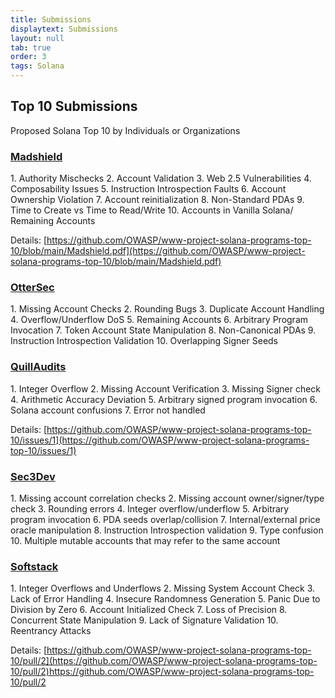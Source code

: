 ```yaml
---
title: Submissions
displaytext: Submissions
layout: null
tab: true
order: 3
tags: Solana
---
```

## Top 10 Submissions
Proposed Solana Top 10 by Individuals or Organizations

<h3><a href="https://www.madshield.xyz/">Madshield</a></h3>
1. Authority Mischecks
2. Account Validation
3. Web 2.5 Vulnerabilities
4. Composability Issues
5. Instruction Introspection Faults
6. Account Ownership Violation
7. Account reinitialization
8. Non-Standard PDAs
9. Time to Create vs Time to Read/Write
10. Accounts in Vanilla Solana/ Remaining Accounts

Details: [https://github.com/OWASP/www-project-solana-programs-top-10/blob/main/Madshield.pdf](https://github.com/OWASP/www-project-solana-programs-top-10/blob/main/Madshield.pdf)

<h3><a href="https://osec.io/">OtterSec</a></h3>
1. Missing Account Checks
2. Rounding Bugs
3. Duplicate Account Handling
4. Overflow/Underflow DoS
5. Remaining Accounts
6. Arbitrary Program Invocation
7. Token Account State Manipulation
8. Non-Canonical PDAs
9. Instruction Introspection Validation
10. Overlapping Signer Seeds

<h3><a href="https://www.quillaudits.com/">QuillAudits</a></h3>
1. Integer Overflow
2. Missing Account Verification
3. Missing Signer check
4. Arithmetic Accuracy Deviation
5. Arbitrary signed program invocation
6. Solana account confusions
7. Error not handled

Details: [https://github.com/OWASP/www-project-solana-programs-top-10/issues/1](https://github.com/OWASP/www-project-solana-programs-top-10/issues/1)

<h3><a href="https://www.sec3.dev/">Sec3Dev</a></h3>
1. Missing account correlation checks
2. Missing account owner/signer/type check
3. Rounding errors
4. Integer overflow/underflow
5. Arbitrary program invocation
6. PDA seeds overlap/collision
7. Internal/external price oracle manipulation
8. Instruction Introspection validation
9. Type confusion
10. Multiple mutable accounts that may refer to the same account

<h3><a href="https://softstack.io/">Softstack</a></h3>
1. Integer Overflows and Underflows
2. Missing System Account Check
3. Lack of Error Handling
4. Insecure Randomness Generation
5. Panic Due to Division by Zero
6. Account Initialized Check
7. Loss of Precision
8. Concurrent State Manipulation
9. Lack of Signature Validation
10. Reentrancy Attacks

Details: [https://github.com/OWASP/www-project-solana-programs-top-10/pull/2](https://github.com/OWASP/www-project-solana-programs-top-10/pull/2)https://github.com/OWASP/www-project-solana-programs-top-10/pull/2
